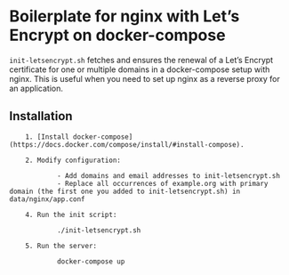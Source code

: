 # Boilerplate for nginx with Let’s Encrypt on docker-compose

`init-letsencrypt.sh` fetches and ensures the renewal of a Let’s
Encrypt certificate for one or multiple domains in a docker-compose
setup with nginx.
This is useful when you need to set up nginx as a reverse proxy for an
application.

## Installation

        1. [Install docker-compose](https://docs.docker.com/compose/install/#install-compose).

        2. Modify configuration:

                - Add domains and email addresses to init-letsencrypt.sh
                - Replace all occurrences of example.org with primary domain (the first one you added to init-letsencrypt.sh) in data/nginx/app.conf

        4. Run the init script:

                ./init-letsencrypt.sh

        5. Run the server:

                docker-compose up
